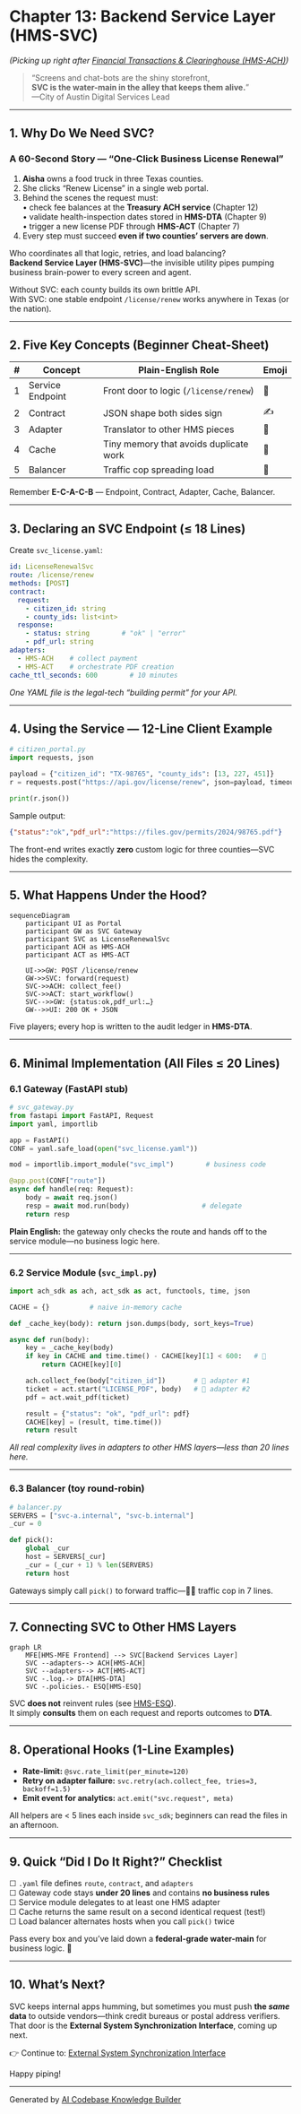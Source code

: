 # Chapter 13: Backend Service Layer (HMS-SVC)

*(Picking up right after [Financial Transactions & Clearinghouse (HMS-ACH)](12_financial_transactions___clearinghouse__hms_ach__.md))*  

> “Screens and chat-bots are the shiny storefront,  
> **SVC is the water-main in the alley that keeps them alive.**”  
> —City of Austin Digital Services Lead

---

## 1. Why Do We Need SVC?

### A 60-Second Story — “One-Click Business License Renewal”

1. **Aisha** owns a food truck in three Texas counties.  
2. She clicks “Renew License” in a single web portal.  
3. Behind the scenes the request must:  
   • check fee balances at the **Treasury ACH service** (Chapter 12)  
   • validate health-inspection dates stored in **HMS-DTA** (Chapter 9)  
   • trigger a new license PDF through **HMS-ACT** (Chapter 7)  
4. Every step must succeed **even if two counties’ servers are down**.

Who coordinates all that logic, retries, and load balancing?  
**Backend Service Layer (HMS-SVC)**—the invisible utility pipes pumping business brain-power to every screen and agent.

Without SVC: each county builds its own brittle API.  
With SVC: one stable endpoint `/license/renew` works anywhere in Texas (or the nation).

---

## 2. Five Key Concepts (Beginner Cheat-Sheet)

| # | Concept | Plain-English Role | Emoji |
|---|---------|-------------------|-------|
| 1 | Service Endpoint | Front door to logic (`/license/renew`) | 🚪 |
| 2 | Contract | JSON shape both sides sign | ✍️ |
| 3 | Adapter | Translator to other HMS pieces | 🔌 |
| 4 | Cache | Tiny memory that avoids duplicate work | 🧊 |
| 5 | Balancer | Traffic cop spreading load | 👮 |

Remember **E-C-A-C-B** — Endpoint, Contract, Adapter, Cache, Balancer.

---

## 3. Declaring an SVC Endpoint (≤ 18 Lines)

Create `svc_license.yaml`:

```yaml
id: LicenseRenewalSvc
route: /license/renew
methods: [POST]
contract:
  request:
    - citizen_id: string
    - county_ids: list<int>
  response:
    - status: string        # "ok" | "error"
    - pdf_url: string
adapters:
  - HMS-ACH    # collect payment
  - HMS-ACT    # orchestrate PDF creation
cache_ttl_seconds: 600        # 10 minutes
```

*One YAML file is the legal-tech “building permit” for your API.*

---

## 4. Using the Service — 12-Line Client Example

```python
# citizen_portal.py
import requests, json

payload = {"citizen_id": "TX-98765", "county_ids": [13, 227, 451]}
r = requests.post("https://api.gov/license/renew", json=payload, timeout=5)

print(r.json())
```

Sample output:

```json
{"status":"ok","pdf_url":"https://files.gov/permits/2024/98765.pdf"}
```

The front-end writes exactly **zero** custom logic for three counties—SVC hides the complexity.

---

## 5. What Happens Under the Hood?

```mermaid
sequenceDiagram
    participant UI as Portal
    participant GW as SVC Gateway
    participant SVC as LicenseRenewalSvc
    participant ACH as HMS-ACH
    participant ACT as HMS-ACT

    UI->>GW: POST /license/renew
    GW->>SVC: forward(request)
    SVC->>ACH: collect_fee()
    SVC->>ACT: start_workflow()
    SVC-->>GW: {status:ok,pdf_url:…}
    GW-->>UI: 200 OK + JSON
```

Five players; every hop is written to the audit ledger in **HMS-DTA**.

---

## 6. Minimal Implementation (All Files ≤ 20 Lines)

### 6.1 Gateway (FastAPI stub)

```python
# svc_gateway.py
from fastapi import FastAPI, Request
import yaml, importlib

app = FastAPI()
CONF = yaml.safe_load(open("svc_license.yaml"))

mod = importlib.import_module("svc_impl")        # business code

@app.post(CONF["route"])
async def handle(req: Request):
    body = await req.json()
    resp = await mod.run(body)                  # delegate
    return resp
```

**Plain English:** the gateway only checks the route and hands off to the service module—no business logic here.

---

### 6.2 Service Module (`svc_impl.py`)

```python
import ach_sdk as ach, act_sdk as act, functools, time, json

CACHE = {}          # naive in-memory cache

def _cache_key(body): return json.dumps(body, sort_keys=True)

async def run(body):
    key = _cache_key(body)
    if key in CACHE and time.time() - CACHE[key][1] < 600:   # 🧊
        return CACHE[key][0]

    ach.collect_fee(body["citizen_id"])       # 🔌 adapter #1
    ticket = act.start("LICENSE_PDF", body)   # 🔌 adapter #2
    pdf = act.wait_pdf(ticket)

    result = {"status": "ok", "pdf_url": pdf}
    CACHE[key] = (result, time.time())
    return result
```

*All real complexity lives in adapters to other HMS layers—less than 20 lines here.*

---

### 6.3 Balancer (toy round-robin)

```python
# balancer.py
SERVERS = ["svc-a.internal", "svc-b.internal"]
_cur = 0

def pick():
    global _cur
    host = SERVERS[_cur]
    _cur = (_cur + 1) % len(SERVERS)
    return host
```

Gateways simply call `pick()` to forward traffic—👮‍♂️ traffic cop in 7 lines.

---

## 7. Connecting SVC to Other HMS Layers

```mermaid
graph LR
    MFE[HMS-MFE Frontend] --> SVC[Backend Services Layer]
    SVC --adapters--> ACH[HMS-ACH]
    SVC --adapters--> ACT[HMS-ACT]
    SVC -.log.-> DTA[HMS-DTA]
    SVC -.policies.- ESQ[HMS-ESQ]
```

SVC **does not** reinvent rules (see [HMS-ESQ](04_compliance___legal_reasoning__hms_esq__.md)).  
It simply **consults** them on each request and reports outcomes to **DTA**.

---

## 8. Operational Hooks (1-Line Examples)

* **Rate-limit:** `@svc.rate_limit(per_minute=120)`  
* **Retry on adapter failure:** `svc.retry(ach.collect_fee, tries=3, backoff=1.5)`  
* **Emit event for analytics:** `act.emit("svc.request", meta)`

All helpers are < 5 lines each inside `svc_sdk`; beginners can read the files in an afternoon.

---

## 9. Quick “Did I Do It Right?” Checklist

☐ `.yaml` file defines `route`, `contract`, and `adapters`  
☐ Gateway code stays **under 20 lines** and contains **no business rules**  
☐ Service module delegates to at least one HMS adapter  
☐ Cache returns the same result on a second identical request (test!)  
☐ Load balancer alternates hosts when you call `pick()` twice

Pass every box and you’ve laid down a **federal-grade water-main** for business logic. 🚰

---

## 10. What’s Next?

SVC keeps internal apps humming, but sometimes you must push **the _same_ data** to outside vendors—think credit bureaus or postal address verifiers.  
That door is the **External System Synchronization Interface**, coming up next.

👉 Continue to: [External System Synchronization Interface](14_external_system_synchronization_interface_.md)

Happy piping!

---

Generated by [AI Codebase Knowledge Builder](https://github.com/The-Pocket/Tutorial-Codebase-Knowledge)